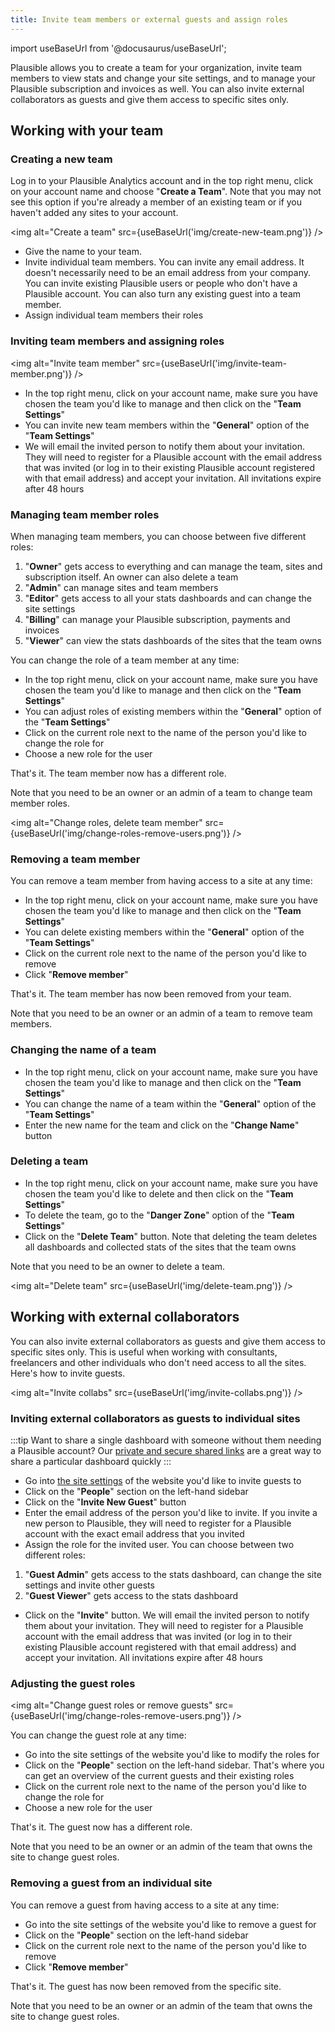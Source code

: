 ```yaml
---
title: Invite team members or external guests and assign roles
---
```


import useBaseUrl from '@docusaurus/useBaseUrl';

Plausible allows you to create a team for your organization, invite team members to view stats and change your site settings, and to manage your Plausible subscription and invoices as well. You can also invite external collaborators as guests and give them access to specific sites only. 

## Working with your team

### Creating a new team

Log in to your Plausible Analytics account and in the top right menu, click on your account name and choose "**Create a Team**". Note that you may not see this option if you're already a member of an existing team or if you haven't added any sites to your account.

<img alt="Create a team" src={useBaseUrl('img/create-new-team.png')} />

* Give the name to your team.
* Invite individual team members. You can invite any email address. It doesn't necessarily need to be an email address from your company. You can invite existing Plausible users or people who don't have a Plausible account. You can also turn any existing guest into a team member. 
* Assign individual team members their roles

### Inviting team members and assigning roles

<img alt="Invite team member" src={useBaseUrl('img/invite-team-member.png')} />

* In the top right menu, click on your account name, make sure you have chosen the team you'd like to manage and then click on the "**Team Settings**"
* You can invite new team members within the "**General**" option of the "**Team Settings**"
* We will email the invited person to notify them about your invitation. They will need to register for a Plausible account with the email address that was invited (or log in to their existing Plausible account registered with that email address) and accept your invitation. All invitations expire after 48 hours

### Managing team member roles

When managing team members, you can choose between five different roles:

1. "**Owner**" gets access to everything and can manage the team, sites and subscription itself. An owner can also delete a team 
2. "**Admin**" can manage sites and team members
3. "**Editor**" gets access to all your stats dashboards and can change the site settings
4. "**Billing**" can manage your Plausible subscription, payments and invoices 
5. "**Viewer**" can view the stats dashboards of the sites that the team owns 

You can change the role of a team member at any time:

* In the top right menu, click on your account name, make sure you have chosen the team you'd like to manage and then click on the "**Team Settings**"
* You can adjust roles of existing members within the "**General**" option of the "**Team Settings**"
* Click on the current role next to the name of the person you'd like to change the role for
* Choose a new role for the user

That's it. The team member now has a different role.

Note that you need to be an owner or an admin of a team to change team member roles.

<img alt="Change roles, delete team member" src={useBaseUrl('img/change-roles-remove-users.png')} />

### Removing a team member

You can remove a team member from having access to a site at any time:

* In the top right menu, click on your account name, make sure you have chosen the team you'd like to manage and then click on the "**Team Settings**"
* You can delete existing members within the "**General**" option of the "**Team Settings**"
* Click on the current role next to the name of the person you'd like to remove
* Click "**Remove member**" 

That's it. The team member has now been removed from your team.

Note that you need to be an owner or an admin of a team to remove team members. 

### Changing the name of a team

* In the top right menu, click on your account name, make sure you have chosen the team you'd like to manage and then click on the "**Team Settings**"
* You can change the name of a team within the "**General**" option of the "**Team Settings**"
* Enter the new name for the team and click on the "**Change Name**" button

### Deleting a team

* In the top right menu, click on your account name, make sure you have chosen the team you'd like to delete and then click on the "**Team Settings**"
* To delete the team, go to the "**Danger Zone**" option of the "**Team Settings**"
* Click on the "**Delete Team**" button. Note that deleting the team deletes all dashboards and collected stats of the sites that the team owns

Note that you need to be an owner to delete a team. 

<img alt="Delete team" src={useBaseUrl('img/delete-team.png')} />

## Working with external collaborators

You can also invite external collaborators as guests and give them access to specific sites only. This is useful when working with consultants, freelancers and other individuals who don't need access to all the sites. Here's how to invite guests.

<img alt="Invite collabs" src={useBaseUrl('img/invite-collabs.png')} />

### Inviting external collaborators as guests to individual sites

:::tip Want to share a single dashboard with someone without them needing a Plausible account?
Our [private and secure shared links](shared-links.md) are a great way to share a particular dashboard quickly 
:::

* Go into [the site settings](website-settings.md) of the website you'd like to invite guests to
* Click on the "**People**" section on the left-hand sidebar
* Click on the "**Invite New Guest**" button
* Enter the email address of the person you'd like to invite. If you invite a new person to Plausible, they will need to register for a Plausible account with the exact email address that you invited
* Assign the role for the invited user. You can choose between two different roles:

1. "**Guest Admin**" gets access to the stats dashboard, can change the site settings and invite other guests
2. "**Guest Viewer**" gets access to the stats dashboard

* Click on the "**Invite**" button. We will email the invited person to notify them about your invitation. They will need to register for a Plausible account with the email address that was invited (or log in to their existing Plausible account registered with that email address) and accept your invitation. All invitations expire after 48 hours

### Adjusting the guest roles

<img alt="Change guest roles or remove guests" src={useBaseUrl('img/change-roles-remove-users.png')} />

You can change the guest role at any time:

* Go into the site settings of the website you'd like to modify the roles for
* Click on the "**People**" section on the left-hand sidebar. That's where you can get an overview of the current guests and their existing roles
* Click on the current role next to the name of the person you'd like to change the role for
* Choose a new role for the user

That's it. The guest now has a different role.

Note that you need to be an owner or an admin of the team that owns the site to change guest roles.

### Removing a guest from an individual site

You can remove a guest from having access to a site at any time:

* Go into the site settings of the website you'd like to remove a guest for
* Click on the "**People**" section on the left-hand sidebar
* Click on the current role next to the name of the person you'd like to remove
* Click "**Remove member**" 

That's it. The guest has now been removed from the specific site.

Note that you need to be an owner or an admin of the team that owns the site to change guest roles.
